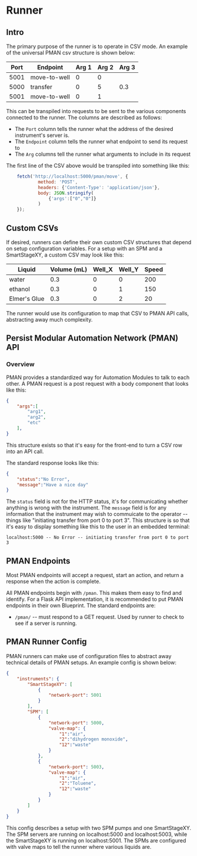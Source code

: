 # Runner
## Intro
The primary purpose of the runner is to operate in CSV mode. An example of the universal PMAN csv structure is shown below:
<table>
    <thead>
        <th>Port</th>
        <th>Endpoint</th>
        <th>Arg 1</th>
        <th>Arg 2</th>
        <th>Arg 3</th>
    </thead>
    <tbody>
        <tr>
            <td>5001</td>
            <td>move-to-well</td>
            <td>0</td>
            <td>0</td>
            <td></td>
        </tr>
        <tr>
            <td>5000</td>
            <td>transfer</td>
            <td>0</td>
            <td>5</td>
            <td>0.3</td>
        </tr>
        <tr>
            <td>5001</td>
            <td>move-to-well</td>
            <td>0</td>
            <td>1</td>
            <td></td>
        </tr>
    </tbody>
</table>

This can be transpiled into requests to be sent to the various components connected to the runner. The columns are described as follows:
 - The `Port` column tells the runner what the address of the desired instrument's server is. 
 - The `Endpoint` column tells the runner what endpoint to send its request to
 - The `Arg` columns tell the runner what arguments to include in its request

The first line of the CSV above would be transpiled into something like this:
```javascript
    fetch('http://localhost:5000/pman/move', {
            method: 'POST',
            headers: {'Content-Type': 'application/json'},
            body: JSON.stringify(
                {'args':["0","0"]}
            )
    });
```

## Custom CSVs
If desired, runners can define their own custom CSV structures that depend on setup configuration variables. For a setup with an SPM and a SmartStageXY, a custom CSV may look like this:
<table>
    <thead>
        <th>Liquid</th>
        <th>Volume (mL)</th>
        <th>Well_X</th>
        <th>Well_Y</th>
        <th>Speed</th>
    </thead>
    <tbody>
        <tr>
            <td>water</td>
            <td>0.3</td>
            <td>0</td>
            <td>0</td>
            <td>200</td>
        </tr>
        <tr>
            <td>ethanol</td>
            <td>0.3</td>
            <td>0</td>
            <td>1</td>
            <td>150</td>
        </tr>
        <tr>
            <td>Elmer's Glue</td>
            <td>0.3</td>
            <td>0</td>
            <td>2</td>
            <td>20</td>
        </tr>
    </tbody>
</table>

The runner would use its configuration to map that CSV to PMAN API calls, abstracting away much complexity.
## Persist Modular Automation Network (PMAN) API
### Overview
PMAN provides a standardized way for Automation Modules to talk to each other. A PMAN request is a post request with a body component that looks like this:
```json
{
    "args":[
        "arg1",
        "arg2",
        "etc"
    ],
}
```
This structure exists so that it's easy for the front-end to turn a CSV row into an API call.

The standard response looks like this:
```json
{
    "status":"No Error",
    "message":"Have a nice day"
}
```
The `status` field is not for the HTTP status, it's for communicating whether anything is wrong with the instrument.
The `message` field is for any information that the instrument may wish to commuicate to the operator -- things like "initiating transfer from port 0 to port 3". This structure is so that it's easy to display something like this to the user in an embedded terminal:
```
localhost:5000 -- No Error -- initiating transfer from port 0 to port 3
```
## PMAN Endpoints
Most PMAN endpoints will accept a request, start an action, and return a response when the action is complete.

All PMAN endpoints begin with `/pman`. This makes them easy to find and identify.
For a Flask API implementation, it is recommended to put PMAN endpoints in their own Blueprint.
The standard endpoints are:
- `/pman/` -- must respond to a GET request. Used by runner to check to see if a server is running.


## PMAN Runner Config
PMAN runners can make use of configuration files to abstract away technical details of PMAN setups. An example config is shown below:
```json
{
    "instruments": {
        "SmartStageXY": [
            {
                "network-port": 5001
            }
        ],
        "SPM": [
            {
                "network-port": 5000,
                "valve-map": {
                    "1":"air",
                    "2":"dihydrogen monoxide",
                    "12":"waste"
                }
            },
            {
                "network-port": 5003,
                "valve-map": {
                    "1":"air",
                    "2":"Toluene",
                    "12":"waste"
                }
            }
        ]
    }
}
```
This config describes a setup with two SPM pumps and one SmartStageXY. The SPM servers are running on localhost:5000 and localhost:5003, while the SmartStageXY is running on localhost:5001. The SPMs are configured with valve maps to tell the runner where various liquids are.